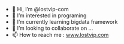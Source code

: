 - 👋 Hi, I’m @lostvip-com
- 👀 I’m interested in  programing 
- 🌱 I’m currently learning bigdata framework
- 💞️ I’m looking to collaborate on ...
- 📫 How to reach me : www.lostvip.com

<!---
lostvip-com/lostvip-com is a ✨ special ✨ repository because its `README.md` (this file) appears on your GitHub profile.
You can click the Preview link to take a look at your changes.
--->
